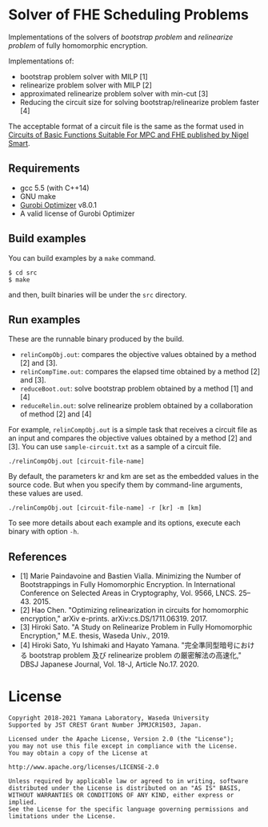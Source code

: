 # Solver of FHE Scheduling Problems

Implementations of the solvers of _bootstrap problem_ and _relinearize problem_ of fully homomorphic encryption.

Implementations of:
* bootstrap problem solver with MILP [1]
* relinearize problem solver with MILP [2]
* approximated relinearize problem solver with min-cut [3]
* Reducing the circuit size for solving bootstrap/relinearize problem faster [4]

The acceptable format of a circuit file is the same as the format used in [Circuits of Basic Functions Suitable For MPC and FHE published by Nigel Smart](https://homes.esat.kuleuven.be/~nsmart/MPC/).

## Requirements

* gcc 5.5 (with C++14)
* GNU make
* [Gurobi Optimizer](http://www.gurobi.com/) v8.0.1
* A valid license of Gurobi Optimizer

## Build examples

You can build examples by a `make` command.

```
$ cd src
$ make
```

and then, built binaries will be under the `src` directory.

## Run examples

These are the runnable binary produced by the build.

- `relinCompObj.out`: compares the objective values obtained by a method [2] and [3].
- `relinCompTime.out`: compares the elapsed time obtained by a method [2] and [3].
- `reduceBoot.out`: solve bootstrap problem obtained by a method [1] and [4]
- `reduceRelin.out`: solve relinearize problem obtained by a collaboration of method [2] and [4]

For example, `relinCompObj.out` is a simple task that receives a circuit file as an input and compares the objective values obtained by a method [2] and [3].
You can use `sample-circuit.txt` as a sample of a circuit file.

```
./relinCompObj.out [circuit-file-name]
```

By default, the parameters kr and km are set as the embedded values in the source code.
But when you specify them by command-line arguments, these values are used.

```
./relinCompObj.out [circuit-file-name] -r [kr] -m [km]
```

To see more details about each example and its options, execute each binary with option `-h`.

## References

- [1] Marie Paindavoine and Bastien Vialla. Minimizing the Number of Bootstrappings in Fully Homomorphic Encryption. In International Conference on Selected Areas in Cryptography, Vol. 9566, LNCS. 25–43. 2015. 
- [2] Hao Chen. "Optimizing relinearization in circuits for homomorphic encryption," arXiv e-prints. arXiv:cs.DS/1711.06319. 2017.
- [3] Hiroki Sato. "A Study on Relinearize Problem in Fully Homomorphic Encryption," M.E. thesis, Waseda Univ., 2019.
- [4] Hiroki Sato, Yu Ishimaki and Hayato Yamana. "完全準同型暗号における bootstrap problem 及び relinearize problem の厳密解法の高速化," DBSJ Japanese Journal, Vol. 18-J, Article No.17. 2020.

# License
```
Copyright 2018-2021 Yamana Laboratory, Waseda University
Supported by JST CREST Grant Number JPMJCR1503, Japan.

Licensed under the Apache License, Version 2.0 (the "License");
you may not use this file except in compliance with the License.
You may obtain a copy of the License at

http://www.apache.org/licenses/LICENSE‐2.0

Unless required by applicable law or agreed to in writing, software
distributed under the License is distributed on an "AS IS" BASIS,
WITHOUT WARRANTIES OR CONDITIONS OF ANY KIND, either express or implied.
See the License for the specific language governing permissions and
limitations under the License.
```
